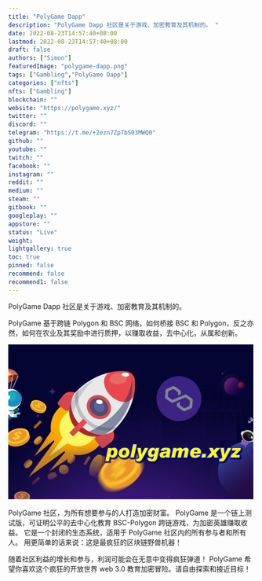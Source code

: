 ```yaml
---
title: "PolyGame Dapp"
description: "PolyGame Dapp 社区是关于游戏、加密教育及其机制的。 "
date: 2022-08-23T14:57:40+08:00
lastmod: 2022-08-23T14:57:40+08:00
draft: false
authors: ["Simon"]
featuredImage: "polygame-dapp.png"
tags: ["Gambling","PolyGame Dapp"]
categories: ["nfts"]
nfts: ["Gambling"]
blockchain: ""
website: "https://polygame.xyz/"
twitter: ""
discord: ""
telegram: "https://t.me/+2ezn7Zp7bS03MWQ0"
github: ""
youtube: ""
twitch: ""
facebook: ""
instagram: ""
reddit: ""
medium: ""
steam: ""
gitbook: ""
googleplay: ""
appstore: ""
status: "Live"
weight: 
lightgallery: true
toc: true
pinned: false
recommend: false
recommend1: false
---
```

PolyGame Dapp 社区是关于游戏、加密教育及其机制的。 

PolyGame 基于跨链 Polygon 和 BSC 网络，如何桥接 BSC 和 Polygon，反之亦然，如何在农业及其奖励中进行质押，以赚取收益，去中心化，从属和创新。

![配图](b7bd669573bcf1aa7cbd7e144ce8.png)

PolyGame 社区，为所有想要参与的人打造加密财富。 PolyGame 是一个链上测试版，可证明公平的去中心化教育 BSC-Polygon 跨链游戏，为加密英雄赚取收益。 它是一个封闭的生态系统，适用于 PolyGame 社区内的所有参与者和所有人。 用更简单的话来说：这是最疯狂的区块链野兽机器！ 

随着社区利益的增长和参与，利润可能会在无意中变得疯狂弹道！ PolyGame 希望你喜欢这个疯狂的开放世界 web 3.0 教育加密冒险。请自由探索和接近目标！

